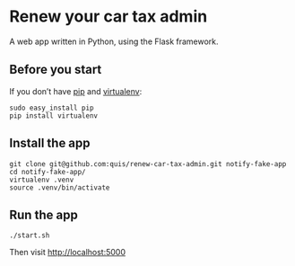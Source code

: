 # Renew your car tax admin

A web app written in Python, using the Flask framework.

## Before you start

If you don’t have [pip](https://pip.pypa.io/)
and [virtualenv](https://virtualenv.pypa.io/):
```shell
sudo easy_install pip
pip install virtualenv
```

## Install the app
```shell
git clone git@github.com:quis/renew-car-tax-admin.git notify-fake-app
cd notify-fake-app/
virtualenv .venv
source .venv/bin/activate
```

## Run the app

```shell
./start.sh
```

Then visit [http://localhost:5000](http://localhost:5000)
